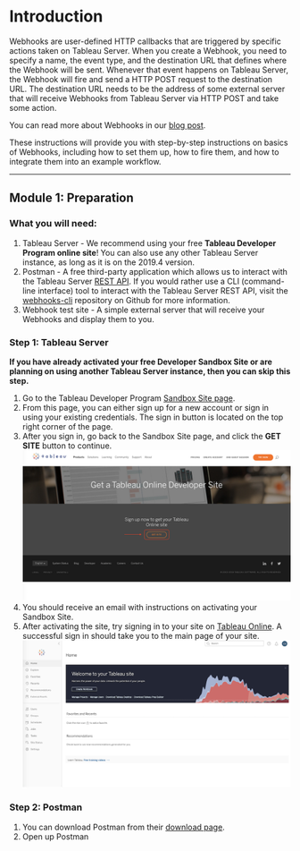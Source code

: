 # Introduction
Webhooks are user-defined HTTP callbacks that are triggered by specific actions taken on Tableau Server. When you create a Webhook, you need to specify a name, the event type, and the destination URL that defines where the Webhook will be sent. Whenever that event happens on Tableau Server, the Webhook will fire and send a HTTP POST request to the destination URL. The destination URL needs to be the address of some external server that will receive Webhooks from Tableau Server via HTTP POST and take some action.

You can read more about Webhooks in our [blog post](https://www.tableau.com/about/blog/2019/10/tableau-webhooks-support).

These instructions will provide you with step-by-step instructions on basics of Webhooks, including how to set them up, how to fire them, and how to integrate them into an example workflow.

***

## Module 1: Preparation
### What you will need:
1. Tableau Server - We recommend using your free **Tableau Developer Program online site**! You can also use any other Tableau Server instance, as long as it is on the 2019.4 version. 
1. Postman - A free third-party application which allows us to interact with the Tableau Server [REST API](https://help.tableau.com/current/api/rest_api/en-us/REST/rest_api.htm). If you would rather use a CLI (command-line interface) tool to interact with the Tableau Server REST API, visit the [webhooks-cli](https://github.com/shinchris/webhooks-cli/) repository on Github for more information.
1. Webhook test site - A simple external server that will receive your Webhooks and display them to you.

### Step 1: Tableau Server
**If you have already activated your free Developer Sandbox Site or are planning on using another Tableau Server instance, then you can skip this step.**
1. Go to the Tableau Developer Program [Sandbox Site page](https://tableau.com/developer/get-site).
1. From this page, you can either sign up for a new account or sign in using your existing credentials. The sign in button is located on the top right corner of the page.
1. After you sign in, go back to the Sandbox Site page, and click the **GET SITE** button to continue.
![Get Site](/assets/Get%20Site.png)
1. You should receive an email with instructions on activating your Sandbox Site.
1. After activating the site, try signing in to your site on [Tableau Online](https://online.tableau.com).
A successful sign in should take you to the main page of your site.
![Tableau Online](/assets/Tableau%20Online.png)

### Step 2: Postman
1. You can download Postman from their [download page](https://www.getpostman.com/downloads/).
1. Open up Postman
